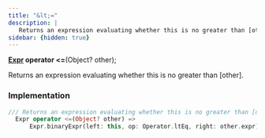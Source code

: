 ```yaml
---
title: "&lt;="
description: |
   Returns an expression evaluating whether this is no greater than [other].
sidebar: {hidden: true}
---
```

<span class="dart-code"><strong>[Expr] operator <=</strong>(<span class="nobr">Object? other</span>);</span>

 Returns an expression evaluating whether this is no greater than [other].
### Implementation
```dart
/// Returns an expression evaluating whether this is no greater than [other].
  Expr operator <=(Object? other) =>
      Expr.binaryExpr(left: this, op: Operator.ltEq, right: other.expr);
```

[Expr]: /reference/classes/expr